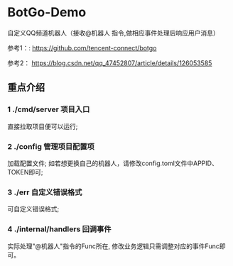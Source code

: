 # BotGo-Demo

自定义QQ频道机器人（接收@机器人 指令,做相应事件处理后响应用户消息）

参考1：:
https://github.com/tencent-connect/botgo

参考2：
https://blog.csdn.net/qq_47452807/article/details/126053585

## 重点介绍

### 1 ./cmd/server 项目入口
直接拉取项目便可以运行;

### 2 ./config 管理项目配置项
加载配置文件;
如若想更换自己的机器人，请修改config.toml文件中APPID、TOKEN即可;

### 3 ./err 自定义错误格式
可自定义错误格式;

### 4 ./internal/handlers 回调事件
实际处理"@机器人"指令的Func所在, 修改业务逻辑只需调整对应的事件Func即可。


